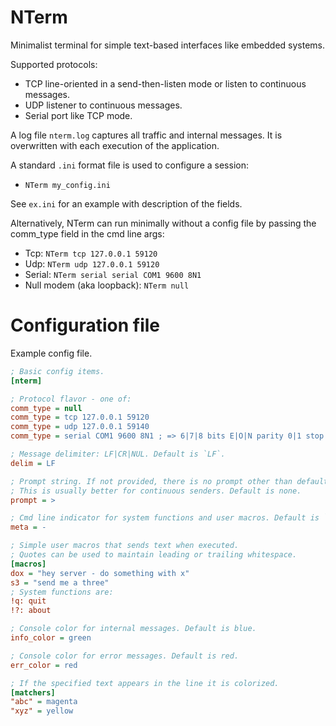 # NTerm

Minimalist terminal for simple text-based interfaces like embedded systems.

Supported protocols:
- TCP line-oriented in a send-then-listen mode or listen to continuous messages.
- UDP listener to continuous messages.
- Serial port like TCP mode.

A log file `nterm.log` captures all traffic and internal messages. It is overwritten with each execution
of the application.

A standard `.ini` format file is used to configure a session:

- `NTerm my_config.ini`

See `ex.ini` for an example with description of the fields.

Alternatively, NTerm can run minimally without a config file by passing the comm_type field in the cmd line args:

- Tcp: `NTerm tcp 127.0.0.1 59120`
- Udp: `NTerm udp 127.0.0.1 59120`
- Serial: `NTerm serial serial COM1 9600 8N1`
- Null modem (aka loopback): `NTerm null`

# Configuration file

Example config file.

```ini
; Basic config items.
[nterm]

; Protocol flavor - one of:
comm_type = null
comm_type = tcp 127.0.0.1 59120
comm_type = udp 127.0.0.1 59140
comm_type = serial COM1 9600 8N1 ; => 6|7|8 bits E|O|N parity 0|1 stop bits

; Message delimiter: LF|CR|NUL. Default is `LF`.
delim = LF

; Prompt string. If not provided, there is no prompt other than default cursor.
; This is usually better for continuous senders. Default is none.
prompt = >

; Cmd line indicator for system functions and user macros. Default is `!`.
meta = -

; Simple user macros that sends text when executed.
; Quotes can be used to maintain leading or trailing whitespace.
[macros]
dox = "hey server - do something with x"
s3 = "send me a three"
; System functions are:
!q: quit
!?: about

; Console color for internal messages. Default is blue.
info_color = green

; Console color for error messages. Default is red.
err_color = red

; If the specified text appears in the line it is colorized.
[matchers]
"abc" = magenta
"xyz" = yellow
```
